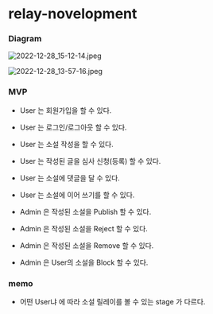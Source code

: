 # relay-novelopment

### Diagram
![2022-12-28_15-12-14.jpeg](..%2F..%2FDesktop%2Fdevelop%2Frelay-novelopment%2F2022-12-28_15-12-14.jpeg)

![2022-12-28_13-57-16.jpeg](..%2F..%2FDesktop%2Fdevelop%2Frelay-novelopment%2F2022-12-28_13-57-16.jpeg)

### MVP
- User 는 회원가입을 할 수 있다.
- User 는 로그인/로그아웃 할 수 있다.
- User 는 소설 작성을 할 수 있다.
- User 는 작성된 글을 심사 신청(등록) 할 수 있다.
- User 는 소설에 댓글을 달 수 있다.
- User 는 소설에 이어 쓰기를 할 수 있다.

- Admin 은 작성된 소설을 Publish 할 수 있다.
- Admin 은 작성된 소설을 Reject 할 수 있다.
- Admin 은 작성된 소설을 Remove 할 수 있다.
- Admin 은 User의 소설을 Block 할 수 있다.

### memo
- 어떤 User냐 에 따라 소설 릴레이를 볼 수 있는 stage 가 다르다.

